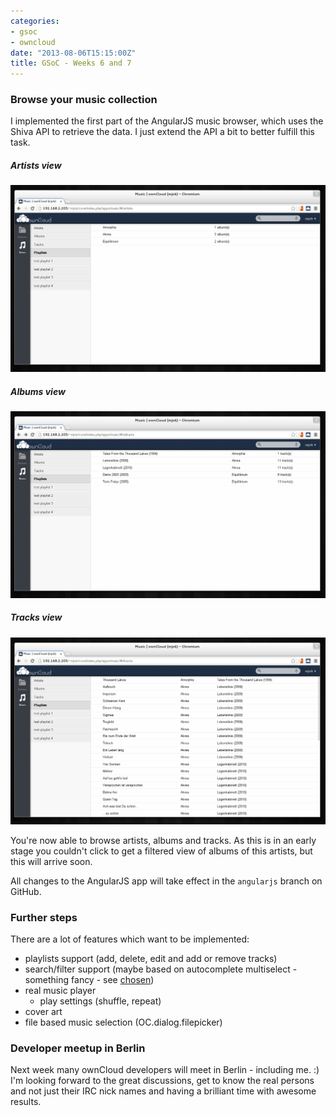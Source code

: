 ```yaml
---
categories:
- gsoc
- owncloud
date: "2013-08-06T15:15:00Z"
title: GSoC - Weeks 6 and 7
---
```


### Browse your music collection

I implemented the first part of the AngularJS music browser, which uses the
Shiva API to retrieve the data. I just extend the API a bit to better fulfill
this task.

##### Artists view
![artists view](/images/2013-08-06-artists.png)

##### Albums view
![albums view](/images/2013-08-06-albums.png)

##### Tracks view
![tracks view](/images/2013-08-06-tracks.png)

You're now able to browse artists, albums and tracks. As this is in an early
stage you couldn't click to get a filtered view of albums of this artists, but
this will arrive soon.

All changes to the AngularJS app will take effect in the `angularjs` branch on
GitHub.

### Further steps

There are a lot of features which want to be implemented:

 - playlists support (add, delete, edit and add or remove tracks)
 - search/filter support (maybe based on autocomplete multiselect - something fancy - see [chosen](http://harvesthq.github.io/chosen/))
 - real music player
 	- play settings (shuffle, repeat)
 - cover art
 - file based music selection (OC.dialog.filepicker)

### Developer meetup in Berlin

Next week many ownCloud developers will meet in Berlin - including me. :) I'm
looking forward to the great discussions, get to know the real persons and not
just their IRC nick names and having a brilliant time with awesome results.
